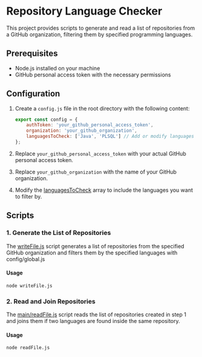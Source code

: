 # Repository Language Checker

This project provides scripts to generate and read a list of repositories from a GitHub organization, filtering them by specified programming languages.

## Prerequisites

- Node.js installed on your machine
- GitHub personal access token with the necessary permissions

## Configuration

1. Create a `config.js` file in the root directory with the following content:

    ```javascript
    export const config = {
        authToken: 'your_github_personal_access_token',
        organization: 'your_github_organization',
        languagesToCheck: ['Java', 'PLSQL'] // Add or modify languages as needed
    };
    ```

2. Replace `your_github_personal_access_token` with your actual GitHub personal access token.
3. Replace `your_github_organization` with the name of your GitHub organization.
4. Modify the [languagesToCheck](http://_vscodecontentref_/0) array to include the languages you want to filter by.

## Scripts

### 1. Generate the List of Repositories

The [writeFile.js](http://_vscodecontentref_/1) script generates a list of repositories from the specified GitHub organization and filters them by the specified languages with config/global.js

#### Usage

```bash
node writeFile.js
```


### 2. Read and Join Repositories

The [main/readFile.js](main/readFile.js) script reads the list of repositories created in step 1 and joins them if two languages are found inside the same repository.

#### Usage

```bash
node readFile.js
```